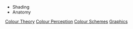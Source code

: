 - Shading
- Anatomy

[Colour Theory](Colour%20Theory.md)
[Colour Perception](../../Biology/Colour%20Perception.md)
[Colour Schemes](Colour%20Schemes.md)
[Graphics](Graphics.md)